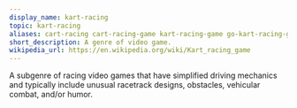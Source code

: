 ```yaml
---
display_name: kart-racing
topic: kart-racing
aliases: cart-racing cart-racing-game kart-racing-game go-kart-racing-game go-kart-racing
short_description: A genre of video game.
wikipedia_url: https://en.wikipedia.org/wiki/Kart_racing_game
---
```

A subgenre of racing video games that have simplified driving mechanics and typically include unusual racetrack designs, obstacles, vehicular combat, and/or humor.